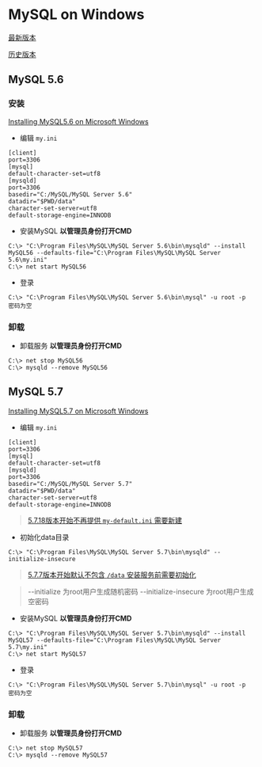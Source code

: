 # MySQL on Windows

[最新版本](https://dev.mysql.com/downloads/mysql/)

[历史版本](https://downloads.mysql.com/archives/community/)

## MySQL 5.6

### 安装

[Installing MySQL5.6 on Microsoft Windows](https://dev.mysql.com/doc/refman/5.6/en/windows-install-archive.html)

- 编辑 `my.ini`

```shell script
[client]
port=3306
[mysql]
default-character-set=utf8
[mysqld]
port=3306
basedir="C:/MySQL/MySQL Server 5.6"
datadir="$PWD/data"
character-set-server=utf8
default-storage-engine=INNODB
```

- 安装MySQL **以管理员身份打开CMD**

```shell script
C:\> "C:\Program Files\MySQL\MySQL Server 5.6\bin\mysqld" --install MySQL56 --defaults-file="C:\Program Files\MySQL\MySQL Server 5.6\my.ini"
C:\> net start MySQL56
```

- 登录

```shell script
C:\> "C:\Program Files\MySQL\MySQL Server 5.6\bin\mysql" -u root -p
密码为空
```

### 卸载

- 卸载服务 **以管理员身份打开CMD**

```shell script
C:\> net stop MySQL56
C:\> mysqld --remove MySQL56
```

## MySQL 5.7

[Installing MySQL5.7 on Microsoft Windows](https://dev.mysql.com/doc/refman/5.7/en/windows-install-archive.html)

- 编辑 `my.ini`

```shell script
[client]
port=3306
[mysql]
default-character-set=utf8
[mysqld]
port=3306
basedir="C:/MySQL/MySQL Server 5.7"
datadir="$PWD/data"
character-set-server=utf8
default-storage-engine=INNODB
```

> [5.7.18版本开始不再提供 `my-default.ini` 需要新建](https://dev.mysql.com/doc/refman/5.7/en/server-configuration-defaults.html)

- 初始化data目录

```shell script
C:\> "C:\Program Files\MySQL\MySQL Server 5.7\bin\mysqld" --initialize-insecure
```

> [5.7.7版本开始默认不包含 `/data` 安装服务前需要初始化](https://dev.mysql.com/doc/refman/5.7/en/windows-initialize-data-directory.html)

> --initialize 为root用户生成随机密码 --initialize-insecure 为root用户生成空密码

- 安装MySQL **以管理员身份打开CMD**

```shell script
C:\> "C:\Program Files\MySQL\MySQL Server 5.7\bin\mysqld" --install MySQL57 --defaults-file="C:\Program Files\MySQL\MySQL Server 5.7\my.ini"
C:\> net start MySQL57
```

- 登录

```shell script
C:\> "C:\Program Files\MySQL\MySQL Server 5.7\bin\mysql" -u root -p
密码为空
```

### 卸载

- 卸载服务 **以管理员身份打开CMD**

```shell script
C:\> net stop MySQL57
C:\> mysqld --remove MySQL57
```
